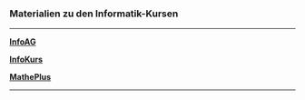 ### Materialien zu den Informatik-Kursen

----------------------------------------------

__[InfoAG](https://ktheu.github.io/InfoAG/)__

__[InfoKurs](https://ktheu.github.io/InfoKurs/)__

__[MathePlus](https://ktheu.github.io/MathePlus/)__

------------------------------------------------ 

 